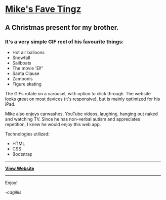 # [Mike's Fave Tingz](https://cdgillis.github.io/mikesfaves/)

## A Christmas present for my brother.

### It's a very simple GIF reel of his favourite things:

* Hot air balloons
* Snowfall
* Sailboats
* The movie 'Elf'
* Santa Clause
* Zambonis
* Figure skating

The GIFs rotate on a carousel, with option to click through. The website looks great on most devices (it's responsive), but is mainly optimized for his iPad. 

Mike also enjoys carwashes, YouTube videos, laughing, hanging out naked and watching TV. Since he has non-verbal autism and appreciates repetition, I knew he would enjoy this web app. 

Technologies utilized: 

* HTML
* CSS
* Bootstrap

---

**[View Website](https://cdgillis.github.io/mikesfaves/)**

---

Enjoy!

-*cdgillis*
